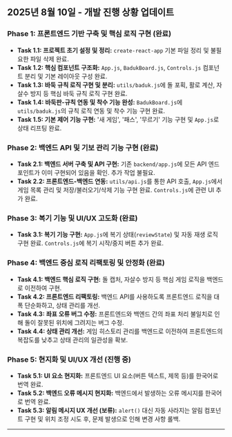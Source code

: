 ## 2025년 8월 10일 - 개발 진행 상황 업데이트

### Phase 1: 프론트엔드 기반 구축 및 핵심 로직 구현 (완료)
*   **Task 1.1: 프로젝트 초기 설정 및 정리:** `create-react-app` 기본 파일 정리 및 불필요한 파일 삭제 완료.
*   **Task 1.2: 핵심 컴포넌트 구조화:** `App.js`, `BadukBoard.js`, `Controls.js` 컴포넌트 분리 및 기본 레이아웃 구성 완료.
*   **Task 1.3: 바둑 규칙 로직 구현 및 분리:** `utils/baduk.js`에 돌 포획, 활로 계산, 자살수 방지 등 핵심 바둑 규칙 로직 구현 완료.
*   **Task 1.4: 바둑판-규칙 연동 및 착수 기능 완성:** `BadukBoard.js`에 `utils/baduk.js`의 규칙 로직 연동 및 착수 기능 구현 완료.
*   **Task 1.5: 기본 제어 기능 구현:** '새 게임', '패스', '무르기' 기능 구현 및 `App.js`로 상태 리프팅 완료.

### Phase 2: 백엔드 API 및 기보 관리 기능 구현 (완료)
*   **Task 2.1: 백엔드 서버 구축 및 API 구현:** 기존 `backend/app.js`에 모든 API 엔드포인트가 이미 구현되어 있음을 확인. 추가 작업 불필요.
*   **Task 2.2: 프론트엔드-백엔드 연동:** `utils/api.js`를 통한 API 호출, `App.js`에서 게임 목록 관리 및 저장/불러오기/삭제 기능 구현 완료. `Controls.js`에 관련 UI 추가 완료.

### Phase 3: 복기 기능 및 UI/UX 고도화 (완료)
*   **Task 3.1: 복기 기능 구현:** `App.js`에 복기 상태(`reviewState`) 및 자동 재생 로직 구현 완료. `Controls.js`에 복기 시작/중지 버튼 추가 완료.

### Phase 4: 백엔드 중심 로직 리팩토링 및 안정화 (완료)
*   **Task 4.1: 백엔드 핵심 로직 구현:** 돌 캡처, 자살수 방지 등 핵심 게임 로직을 백엔드로 이전하여 구현.
*   **Task 4.2: 프론트엔드 리팩토링:** 백엔드 API를 사용하도록 프론트엔드 로직을 대폭 단순화하고, 상태 관리를 개선.
*   **Task 4.3: 좌표 오류 버그 수정:** 프론트엔드와 백엔드 간의 좌표 처리 불일치로 인해 돌이 잘못된 위치에 그려지는 버그 수정.
*   **Task 4.4: 상태 관리 개선:** 게임 히스토리 관리를 백엔드로 이전하여 프론트엔드의 복잡도를 낮추고 상태 관리의 일관성을 확보.

### Phase 5: 현지화 및 UI/UX 개선 (진행 중)
*   **Task 5.1: UI 요소 현지화:** 프론트엔드 UI 요소(버튼 텍스트, 제목 등)를 한국어로 번역 완료.
*   **Task 5.2: 백엔드 오류 메시지 현지화:** 백엔드에서 발생하는 오류 메시지를 한국어로 번역 완료.
*   **Task 5.3: 알림 메시지 UX 개선 (보류):** `alert()` 대신 자동 사라지는 알림 컴포넌트 구현 및 위치 조정 시도 후, 문제 발생으로 인해 변경 사항 롤백.

---
